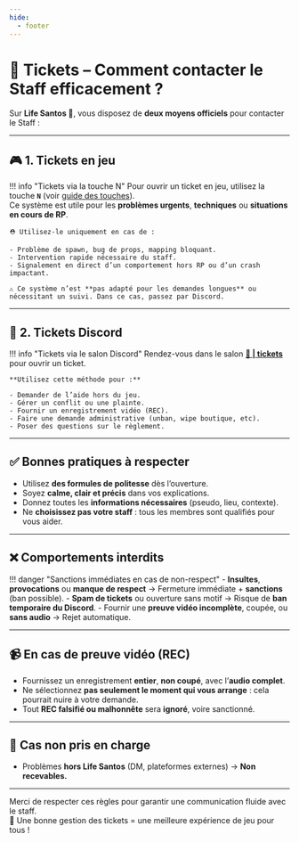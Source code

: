 ```yaml
---
hide:
  - footer
---
```


# 📩 Tickets – Comment contacter le Staff efficacement ?

Sur **Life Santos 🌴**, vous disposez de **deux moyens officiels** pour contacter le Staff :

---

## 🎮 1. Tickets **en jeu**

!!! info "Tickets via la touche N"
    Pour ouvrir un ticket en jeu, utilisez la touche **`N`** (voir [guide des touches](../touches/n.md)).  
    Ce système est utile pour les **problèmes urgents**, **techniques** ou **situations en cours de RP**.

    ⛑️ Utilisez-le uniquement en cas de :  

    - Problème de spawn, bug de props, mapping bloquant.
    - Intervention rapide nécessaire du staff.
    - Signalement en direct d’un comportement hors RP ou d’un crash impactant.

    ⚠️ Ce système n’est **pas adapté pour les demandes longues** ou nécessitant un suivi. Dans ce cas, passez par Discord.

---

## 💬 2. Tickets **Discord**

!!! info "Tickets via le salon Discord"
    Rendez-vous dans le salon [**📩 | tickets**](https://discord.com/channels/1150376178742468638/1150376180554408079) pour ouvrir un ticket.

    **Utilisez cette méthode pour :**  

    - Demander de l’aide hors du jeu.
    - Gérer un conflit ou une plainte.
    - Fournir un enregistrement vidéo (REC).
    - Faire une demande administrative (unban, wipe boutique, etc).
    - Poser des questions sur le règlement.

---

## ✅ Bonnes pratiques à respecter

- Utilisez **des formules de politesse** dès l’ouverture.
- Soyez **calme, clair et précis** dans vos explications.
- Donnez toutes les **informations nécessaires** (pseudo, lieu, contexte).
- Ne **choisissez pas votre staff** : tous les membres sont qualifiés pour vous aider.

---

## ❌ Comportements interdits

!!! danger "Sanctions immédiates en cas de non-respect"
    - **Insultes**, **provocations** ou **manque de respect** → Fermeture immédiate + **sanctions** (ban possible).
    - **Spam de tickets** ou ouverture sans motif → Risque de **ban temporaire du Discord**.
    - Fournir une **preuve vidéo incomplète**, coupée, ou **sans audio** → Rejet automatique.

---

## 📹 En cas de preuve vidéo (REC)

- Fournissez un enregistrement **entier**, **non coupé**, avec l’**audio complet**.
- Ne sélectionnez **pas seulement le moment qui vous arrange** : cela pourrait nuire à votre demande.
- Tout **REC falsifié ou malhonnête** sera **ignoré**, voire sanctionné.

---

## 🛑 Cas non pris en charge

- Problèmes **hors Life Santos** (DM, plateformes externes) → **Non recevables.**

---

Merci de respecter ces règles pour garantir une communication fluide avec le staff.  
🎯 Une bonne gestion des tickets = une meilleure expérience de jeu pour tous !

